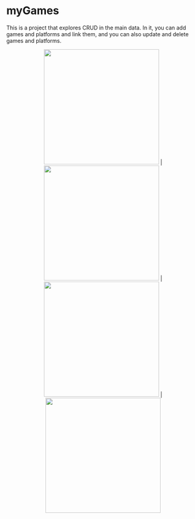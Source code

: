 # myGames

This is a project that explores CRUD in the main data. In it, you can add games and platforms and link them, and you can also update and delete games and platforms.

<div align="center">
  <img src="https://github.com/anneauzier/myGames-CoreData/assets/77627818/8e454337-5478-4607-9176-01bab719c1aa" width=300 /> | <img src="https://github.com/anneauzier/myGames-CoreData/assets/77627818/714d9958-aab2-48da-b947-b5ec08011c17" width=300 /> | <img src="https://github.com/anneauzier/myGames-CoreData/assets/77627818/789c7a97-01a5-4714-b8e3-5101525cbfdd" width=300 /> |  <img src="https://github.com/anneauzier/myGames-CoreData/assets/77627818/67bc8248-3d40-482b-8c8a-1a33916a127e" width=300 />
</div>

